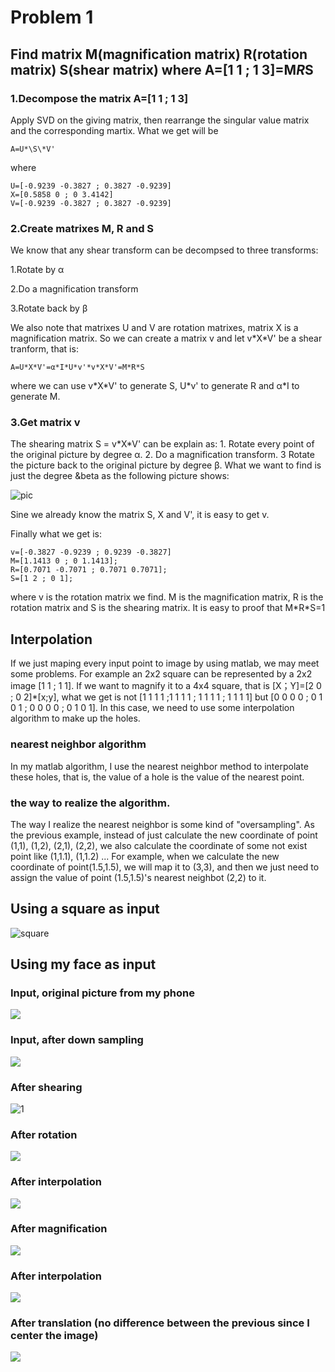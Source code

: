 # Problem 1

## Find matrix M(magnification matrix) R(rotation matrix) S(shear matrix) where A=[1 1 ; 1 3]=M*R*S

### 1.Decompose the matrix A=[1 1 ; 1 3]

Apply SVD on the giving matrix, then rearrange the singular value matrix and the corresponding martix. What we get will be
```
A=U*\S\*V'
```
where 
```
U=[-0.9239 -0.3827 ; 0.3827 -0.9239]
X=[0.5858 0 ; 0 3.4142]
V=[-0.9239 -0.3827 ; 0.3827 -0.9239]
```

### 2.Create matrixes M, R and S

We know that any shear transform can be decompsed to three transforms:

1.Rotate by &alpha;

2.Do a magnification transform

3.Rotate back by &beta; 

We also note that matrixes U and V are rotation matrixes, matrix X is a magnification matrix. So we can create a matrix v and let v\*X\*V' be a shear tranform, that is:
```
A=U*X*V'=α*I*U*v'*v*X*V'=M*R*S
```
where we can use v\*X\*V' to generate S, U*v' to generate R and &alpha;*I to generate M.

### 3.Get matrix v 

The shearing matrix S = v\*X\*V' can be explain as: 1. Rotate every point of the original picture by degree &alpha;. 2. Do a magnification transform. 3 Rotate the picture back to the original picture by degree &beta;. What we want to find is just the degree &beta as the following picture shows:

![pic](https://github.com/Flocculus/CV/blob/master/pic/20180912_130520.jpg)

Sine we already know the matrix S, X and V', it is easy to get v.

Finally what we get is:
```
v=[-0.3827 -0.9239 ; 0.9239 -0.3827]
M=[1.1413 0 ; 0 1.1413];
R=[0.7071 -0.7071 ; 0.7071 0.7071];
S=[1 2 ; 0 1];
```    

where v is the rotation matrix we find. M is the magnification matrix, R is the rotation matrix and S is the shearing matrix. It is easy to proof that M\*R\*S=1

## Interpolation

If we just maping every input point to image by using matlab, we may meet some problems. For example an 2x2 square can be represented by a 2x2 image [1 1 ; 1 1]. If we want to magnify it to a 4x4 square, that is [X；Y]=[2 0 ; 0 2]*[x;y], what we get is not [1 1 1 1 ;1 1 1 1 ; 1 1 1 1 ; 1 1 1 1] but [0 0 0 0 ; 0 1 0 1 ; 0 0 0 0 ; 0 1 0 1]. In this case, we need to use some interpolation algorithm to make up the holes.

### nearest neighbor algorithm
In my matlab algorithm, I use the nearest neighbor method to interpolate these holes, that is, the value of a hole is the value of the nearest point.

### the way to realize the algorithm.
The way I realize the nearest neighbor is some kind of "oversampling". As the previous example, instead of just calculate the new coordinate of point (1,1), (1,2), (2,1), (2,2), we also calculate the coordinate of some not exist point like (1,1.1), (1,1.2) ...
For example, when we calculate the new coordinate of point(1.5,1.5), we will map it to (3,3), and then we just need to assign the value of point (1.5,1.5)'s nearest neighbot  (2,2) to it.

## Using a square as input
![square](https://github.com/Flocculus/CV/blob/master/pic/i%26o_picture.png)


## Using my face as input

### Input, original picture from my phone
![](https://github.com/Flocculus/CV/blob/master/pic/original_face.png)

### Input, after down sampling
![](https://github.com/Flocculus/CV/blob/master/pic/face_input.png)
### After shearing
![1](https://github.com/Flocculus/CV/blob/master/pic/2shearing.png)
### After rotation
![](https://github.com/Flocculus/CV/blob/master/pic/3rotation_without_interpolation.png)
### After interpolation
![](https://github.com/Flocculus/CV/blob/master/pic/4rotation_with_interpolation.png)
### After magnification
![](https://github.com/Flocculus/CV/blob/master/pic/5magnification_without_interpolation.png)
### After interpolation
![](https://github.com/Flocculus/CV/blob/master/pic/6magnification_with_interpolation.png)
### After translation (no difference between the previous since I center the image)
![](https://github.com/Flocculus/CV/blob/master/pic/7translation(no_different_since_I_center_the_image.png))